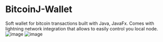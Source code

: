 # BitcoinJ-Wallet
Soft wallet for bitcoin transactions built with Java, JavaFx.
Comes with lightning network integration that allows to easily control you local node.
<br>
![image](https://user-images.githubusercontent.com/56980328/179823398-f3a51674-4ac0-422e-a379-95a9d7873125.png)
![image](https://user-images.githubusercontent.com/56980328/179823541-2e91660a-9aa9-49b1-ae12-0cfc12db820e.png)

